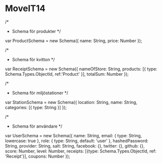 MoveIT14
========


/* 
 * Schema för produkter
 */

var ProductSchema = new Schema({
	name: String,
	price: Number
});

/* 
 * Schema för kvitton
 */

var ReceiptSchema = new Schema({
  nameOfStore: String,
  products: [{
  	type: Schema.Types.ObjectId, ref:'Product'
  }],
  totalSum: Number
});

/* 
 * Schema för miljöstationer
 */


var StationSchema = new Schema({
  location: String,
  name: String,
  categories: [{
  	type: String
  }]
});


/* 
 * Schema för användare
 */

var UserSchema = new Schema({
  name: String,
  email: { type: String, lowercase: true },
  role: {
    type: String,
    default: 'user'
  },
  hashedPassword: String,
  provider: String,
  salt: String,
  facebook: {},
  twitter: {},
  github: {},
  score: Number,
  level: Number,
  receipts: [{type: Schema.Types.ObjectId, ref: 'Receipt'}],
  coupons: Number
});







